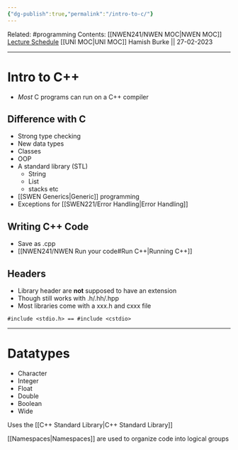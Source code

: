 ```yaml
---
{"dg-publish":true,"permalink":"/intro-to-c/"}
---
```


Related: #programming 
Contents: [[NWEN241/NWEN MOC\|NWEN MOC]]
[Lecture Schedule](https://ecs.wgtn.ac.nz/Courses/NWEN241_2023T1/LectureSchedule)
[[UNI MOC\|UNI MOC]]
Hamish Burke || 27-02-2023
***

# Intro to C++

- *Most* C programs can run on a C++ compiler

## Difference with C

- Strong type checking
- New data types
- Classes
- OOP
- A standard library (STL)
	- String
	- List
	- stacks etc
- [[SWEN Generics\|Generic]] programming
- Exceptions for [[SWEN221/Error Handling\|Error Handling]]

## Writing C++ Code

- Save as  .cpp
- [[NWEN241/NWEN Run your code#Run C++\|Running C++]]

## Headers

- Library header are **not** supposed to have an extension
- Though still works with .h/.hh/.hpp
- Most libraries come with a xxx.h and cxxx file

```
#include <stdio.h> == #include <cstdio>
```

***

# Datatypes

- Character
- Integer
- Float
- Double
- Boolean
- Wide


Uses the [[C++ Standard Library\|C++ Standard Library]]


[[Namespaces\|Namespaces]] are used to organize code into logical groups